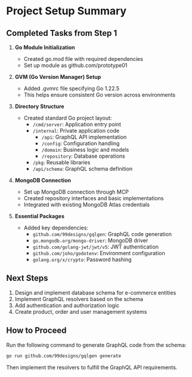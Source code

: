 # Project Setup Summary

## Completed Tasks from Step 1

1. **Go Module Initialization**
   - Created go.mod file with required dependencies
   - Set up module as github.com/prototype01

2. **GVM (Go Version Manager) Setup**
   - Added .gvmrc file specifying Go 1.22.5
   - This helps ensure consistent Go version across environments

3. **Directory Structure**
   - Created standard Go project layout:
     - `/cmd/server`: Application entry point
     - `/internal`: Private application code
       - `/api`: GraphQL API implementation
       - `/config`: Configuration handling
       - `/domain`: Business logic and models
       - `/repository`: Database operations
     - `/pkg`: Reusable libraries
     - `/api/schema`: GraphQL schema definition

4. **MongoDB Connection**
   - Set up MongoDB connection through MCP
   - Created repository interfaces and basic implementations
   - Integrated with existing MongoDB Atlas credentials

5. **Essential Packages**
   - Added key dependencies:
     - `github.com/99designs/gqlgen`: GraphQL code generation
     - `go.mongodb.org/mongo-driver`: MongoDB driver
     - `github.com/golang-jwt/jwt/v5`: JWT authentication
     - `github.com/joho/godotenv`: Environment configuration
     - `golang.org/x/crypto`: Password hashing

## Next Steps

1. Design and implement database schema for e-commerce entities
2. Implement GraphQL resolvers based on the schema
3. Add authentication and authorization logic
4. Create product, order and user management systems

## How to Proceed

Run the following command to generate GraphQL code from the schema:

```bash
go run github.com/99designs/gqlgen generate
```

Then implement the resolvers to fulfill the GraphQL API requirements.
